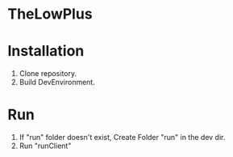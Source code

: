 # TheLowPlus

# Installation
1. Clone repository.
2. Build DevEnvironment.

# Run
1. If "run" folder doesn't exist, Create Folder "run" in the dev dir.
2. Run "runClient"

